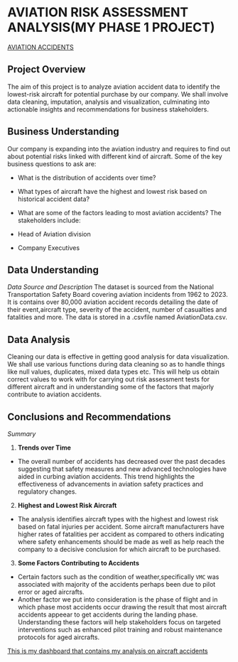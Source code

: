 # AVIATION RISK ASSESSMENT ANALYSIS(MY PHASE 1 PROJECT)

[AVIATION ACCIDENTS](Images/aircrash.jpg)

## Project Overview
The aim of this project is to analyze aviation accident data to identify the lowest-risk aircraft for potential purchase by our company. We shall involve data cleaning, imputation, analysis and visualization, culminating into actionable insights and recommendations for business stakeholders.

## Business Understanding
Our company is expanding into the aviation industry and requires to find out about potential risks linked with different kind of aircraft. Some of the key business questions to ask are:

* What is the distribution of accidents over time?
* What types of aircraft have the highest and lowest risk based on historical accident data?
* What are some of the factors leading to most aviation accidents?
The stakeholders include:

* Head of Aviation division
* Company Executives

## Data Understanding
_*Data Source and Description*_
The dataset is sourced from the National Transportation Safety Board covering aviation incidents from 1962 to 2023. It is contains over 80,000 aviation accident records detailing the date of their event,aircraft type, severity of the accident, number of casualties and fatalities and more. The data is stored in a .csvfile named AviationData.csv.

## Data Analysis
Cleaning our data is effective in getting good analysis for data visualization. We shall use various functions during data cleaning so as to handle things like null values, duplicates, mixed data types etc.
This will help us obtain correct values to work with for carrying out risk assessment tests for different aircraft and in understanding some of the factors that majorly contribute to aviation accidents.

## Conclusions and Recommendations
_*Summary*_
1. **Trends over Time**
- The overall number of accidents has decreased over the past decades suggesting that safety measures and new advanced technologies have aided in curbing aviation accidents. This trend highlights the effectiveness of advancements in aviation safety practices and regulatory changes.

2. **Highest and Lowest Risk Aircraft**
- The analysis identifies aircraft types with the highest and lowest risk based on fatal injuries per accident. Some aircraft manufacturers have higher rates of fatalities per accident as compared to others 
 indicating where safety enhancements should be made as well as help reach the company to a decisive conclusion for which aircraft to be purchased.

3. **Some Factors Contributing to Accidents**
- Certain factors such as the condition of weather,specifically `VMC` was associated with majority of the accidents perhaps been due to pilot error or aged aircrafts.
- Another factor we put into consideration is the phase of flight and in which phase most accidents occur drawing the result that most aircraft accidents appeear to get accidents during the landing phase.
Understanding these factors will help stakeholders focus on targeted interventions such as enhanced pilot training and robust maintenance protocols for aged aircrafts.


[This is my dashboard that contains my analysis on aircraft accidents](https://public.tableau.com/app/profile/john.isaac1748/viz/AviationTableau_/Dashboard1?publish=yes)


